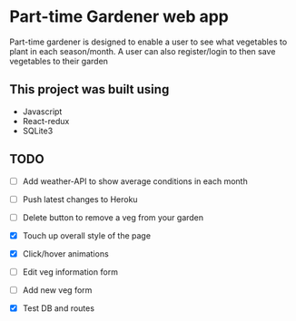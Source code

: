 # Part-time Gardener web app

Part-time gardener is designed to enable a user to see what vegetables to plant in each season/month.
A user can also register/login to then save vegetables to their garden

## This project was built using

* Javascript
* React-redux
* SQLite3

## TODO
- [ ] Add weather-API to show average conditions in each month
- [ ] Push latest changes to Heroku
- [ ] Delete button to remove a veg from your garden
- [x] Touch up overall style of the page
- [x] Click/hover animations
- [ ] Edit veg information form
- [ ] Add new veg form
- [x] Test DB and routes


